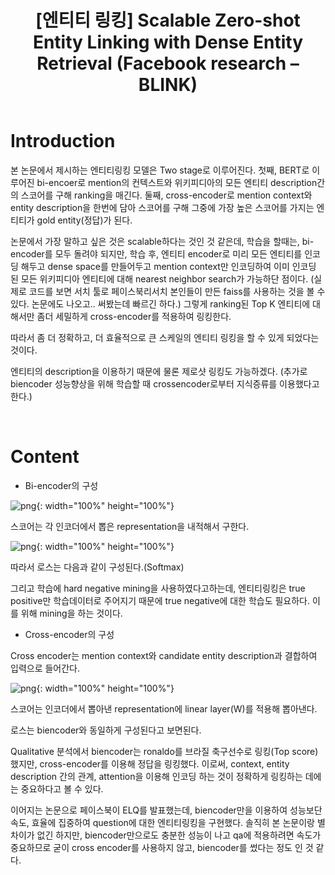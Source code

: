 ﻿---
title:  "[엔티티 링킹] Scalable Zero-shot Entity Linking with Dense Entity Retrieval (Facebook research – BLINK)"
excerpt: "Scalable Zero-shot Entity Linking with Dense Entity Retrieval (Facebook research – BLINK)  논문 소개"
toc: true
toc_sticky: true
header:
  teaser: /assets/images/logo.jpg

categories:
  - Entity Linking
tags:
  - Entity Linking
  - Entity Disambiguation
  - 개체 연결
  - 중의성 해소
last_modified_at: 2021-02-22T08:06:00-05:00
---
# Introduction

본 논문에서 제시하는 엔티티링킹 모델은 Two stage로 이루어진다. 첫째, BERT로 이루어진 bi-encoer로 mention의 컨텍스트와 위키피디아의 모든 엔티티 description간의 스코어를 구해 ranking을 매긴다. 둘째, cross-encoder로 mention context와 entity description을 한번에 담아 스코어를 구해 그중에 가장 높은 스코어를 가지는 엔티티가 gold entity(정답)가 된다.

논문에서 가장 말하고 싶은 것은 scalable하다는 것인 것 같은데, 학습을 할때는, bi-encoder를 모두 돌려야 되지만, 학습 후, 엔티티 encoder로 미리 모든 엔티티를 인코딩 해두고 dense space를 만들어두고 mention context만 인코딩하여 이미 인코딩 된 모든 위키피디아 엔티티에 대해 nearest neighbor search가 가능하단 점이다. (실제로 코드를 보면 서치 툴로 페이스북리서치 본인들이 만든 faiss를 사용하는 것을 볼 수 있다. 논문에도 나오고.. 써봤는데 빠르긴 하다.)  그렇게 ranking된 Top K 엔티티에 대해서만 좀더 세밀하게 cross-encoder를 적용하여 링킹한다.

따라서 좀 더 정확하고, 더 효율적으로 큰 스케일의 엔티티 링킹을 할 수 있게 되었다는 것이다.

엔티티의 description을 이용하기 때문에 물론 제로샷 링킹도 가능하겠다.
(추가로 biencoder 성능향상을 위해 학습할 때 crossencoder로부터 지식증류를 이용했다고 한다.)


<br>


# Content

- Bi-encoder의 구성

![png](/images/1.PNG "그림1"){: width="100%" height="100%"}  

스코어는 각 인코더에서 뽑은 representation을 내적해서 구한다.

![png](/images/2.PNG "그림1"){: width="100%" height="100%"}  

따라서 로스는 다음과 같이 구성된다.(Softmax)

그리고 학습에 hard negative mining을 사용하였다고하는데, 엔티티링킹은 true positive만 학습데이터로 주어지기 때문에 true negative에 대한 학습도 필요하다. 이를 위해 mining을 하는 것이다.

- Cross-encoder의 구성

Cross encoder는 mention context와 candidate entity description과 결합하여 입력으로 들어간다.

![png](/images/3.PNG "그림1"){: width="100%" height="100%"}  

스코어는 인코더에서 뽑아낸 representation에 linear layer(W)를 적용해 뽑아낸다.

로스는 biencoder와 동일하게 구성된다고 보면된다.

Qualitative 분석에서 biencoder는 ronaldo를 브라질 축구선수로 링킹(Top score)했지만, cross-encoder를 이용해 정답을 링킹했다. 이로써, context, entity description 간의 관계, attention을 이용해 인코딩 하는 것이 정확하게 링킹하는 데에는 중요하다고 볼 수 있다. 

이어지는 논문으로 페이스북이 ELQ를 발표했는데, biencoder만을 이용하여 성능보단 속도, 효율에 집중하여 question에 대한 엔티티링킹을 구현했다. 솔직히 본 논문이랑 별 차이가 없긴 하지만, biencoder만으로도 충분한 성능이 나고 qa에 적용하려면 속도가 중요하므로 굳이 cross encoder를 사용하지 않고, biencoder를 썼다는 정도 인 것 같다.
